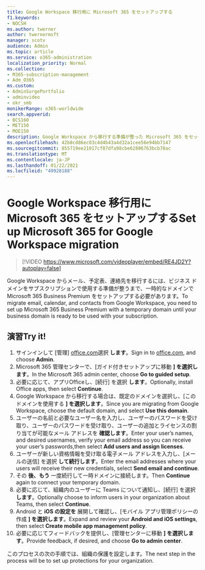 ```yaml
---
title: Google Workspace 移行用に Microsoft 365 をセットアップする
f1.keywords:
- NOCSH
ms.author: twerner
author: twernermsft
manager: scotv
audience: Admin
ms.topic: article
ms.service: o365-administration
localization_priority: Normal
ms.collection:
- M365-subscription-management
- Adm_O365
ms.custom:
- AdminSurgePortfolio
- adminvideo
- okr_smb
monikerRange: o365-worldwide
search.appverid:
- BCS160
- MET150
- MOE150
description: Google Workspace から移行する準備が整った Microsoft 365 をセットアップする方法について説明します。
ms.openlocfilehash: 42b8cd86ec03c4d4b43a4d32a1cee56e94bb7147
ms.sourcegitcommit: 855719ee21017cf87dfa98cbe62806763bcb78ac
ms.translationtype: MT
ms.contentlocale: ja-JP
ms.lasthandoff: 01/22/2021
ms.locfileid: "49928188"
---
```

# <a name="set-up-microsoft-365-for-google-workspace-migration"></a><span data-ttu-id="ce13b-103">Google Workspace 移行用に Microsoft 365 をセットアップする</span><span class="sxs-lookup"><span data-stu-id="ce13b-103">Set up Microsoft 365 for Google Workspace migration</span></span>

> [!VIDEO https://www.microsoft.com/videoplayer/embed/RE4JD2Y?autoplay=false]

<span data-ttu-id="ce13b-104">Google Workspace からメール、予定表、連絡先を移行するには、ビジネス ドメインをサブスクリプションで使用する準備が整うまで、一時的なドメインで Microsoft 365 Business Premium をセットアップする必要があります。</span><span class="sxs-lookup"><span data-stu-id="ce13b-104">To migrate email, calendar, and contacts from Google Workspace, you need to set up Microsoft 365 Business Premium with a temporary domain until your business domain is ready to be used with your subscription.</span></span>

## <a name="try-it"></a><span data-ttu-id="ce13b-105">演習</span><span class="sxs-lookup"><span data-stu-id="ce13b-105">Try it!</span></span> 

1. <span data-ttu-id="ce13b-106">サインインして [管理] [office.com](https://office.com)選択 **します**。</span><span class="sxs-lookup"><span data-stu-id="ce13b-106">Sign in to [office.com](https://office.com),  and choose **Admin**.</span></span>
1. <span data-ttu-id="ce13b-107">Microsoft 365 管理センターで、[ガイド付きセットアップに移動 **] を選択します**。</span><span class="sxs-lookup"><span data-stu-id="ce13b-107">In the Microsoft 365 admin center, choose **Go to guided setup**.</span></span> 
1. <span data-ttu-id="ce13b-108">必要に応じて、アプリOfficeし、[続行] を選択 **します**。</span><span class="sxs-lookup"><span data-stu-id="ce13b-108">Optionally, install Office apps, then select **Continue**.</span></span> 
1. <span data-ttu-id="ce13b-109">Google Workspace から移行する場合は、既定のドメインを選択し、[このドメインを使用する **] を選択します**。</span><span class="sxs-lookup"><span data-stu-id="ce13b-109">Since you are migrating from Google Workspace, choose the default domain, and select **Use this domain**.</span></span> 
1. <span data-ttu-id="ce13b-110">ユーザーの名前と必要なユーザー名を入力し、ユーザーのパスワードを受け取り、ユーザーのパスワードを受け取り、ユーザーの追加とライセンスの割り当てが可能なメール アドレスを **確認します**。</span><span class="sxs-lookup"><span data-stu-id="ce13b-110">Enter your user’s names, and desired usernames, verify your email address so you can receive your user’s passwords,then select **Add users and assign licenses**.</span></span> 
1. <span data-ttu-id="ce13b-111">ユーザーが新しい資格情報を受け取る電子メール アドレスを入力し、[メールの送信] を選択 **して続行します**。</span><span class="sxs-lookup"><span data-stu-id="ce13b-111">Enter the email addresses where your users will receive their new credentials, select **Send email and continue**.</span></span>
1. <span data-ttu-id="ce13b-112">その **後、もう** 一度続行して一時ドメインに接続します。</span><span class="sxs-lookup"><span data-stu-id="ce13b-112">Then **Continue** again to connect your temporary domain.</span></span> 
1. <span data-ttu-id="ce13b-113">必要に応じて、組織内のユーザーに Teams について通知し、[続行] を選択 **します**。</span><span class="sxs-lookup"><span data-stu-id="ce13b-113">Optionally choose to inform users in your organization about Teams, then select **Continue**.</span></span>
1. <span data-ttu-id="ce13b-114">Android と **iOS の設定を** 展開して確認し、[モバイル アプリ管理ポリシーの作成 **] を選択します**。</span><span class="sxs-lookup"><span data-stu-id="ce13b-114">Expand and review your **Android and iOS settings**, then select **Create mobile app management policy**.</span></span>
1. <span data-ttu-id="ce13b-115">必要に応じてフィードバックを提供し、[管理センターに移動 **] を選択します**。</span><span class="sxs-lookup"><span data-stu-id="ce13b-115">Provide feedback, if desired, and choose **Go to admin center**.</span></span>

<span data-ttu-id="ce13b-116">このプロセスの次の手順では、組織の保護を設定します。</span><span class="sxs-lookup"><span data-stu-id="ce13b-116">The next step in the process will be to set up protections for your organization.</span></span>